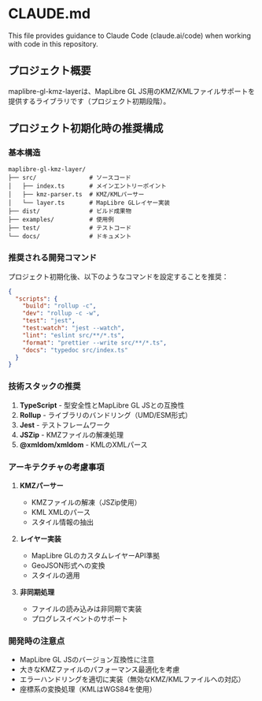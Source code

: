 # CLAUDE.md

This file provides guidance to Claude Code (claude.ai/code) when working with code in this repository.

## プロジェクト概要

maplibre-gl-kmz-layerは、MapLibre GL JS用のKMZ/KMLファイルサポートを提供するライブラリです（プロジェクト初期段階）。

## プロジェクト初期化時の推奨構成

### 基本構造
```
maplibre-gl-kmz-layer/
├── src/               # ソースコード
│   ├── index.ts       # メインエントリーポイント
│   ├── kmz-parser.ts  # KMZ/KMLパーサー
│   └── layer.ts       # MapLibre GLレイヤー実装
├── dist/              # ビルド成果物
├── examples/          # 使用例
├── test/              # テストコード
└── docs/              # ドキュメント
```

### 推奨される開発コマンド

プロジェクト初期化後、以下のようなコマンドを設定することを推奨：

```json
{
  "scripts": {
    "build": "rollup -c",
    "dev": "rollup -c -w",
    "test": "jest",
    "test:watch": "jest --watch",
    "lint": "eslint src/**/*.ts",
    "format": "prettier --write src/**/*.ts",
    "docs": "typedoc src/index.ts"
  }
}
```

### 技術スタックの推奨

1. **TypeScript** - 型安全性とMapLibre GL JSとの互換性
2. **Rollup** - ライブラリのバンドリング（UMD/ESM形式）
3. **Jest** - テストフレームワーク
4. **JSZip** - KMZファイルの解凍処理
5. **@xmldom/xmldom** - KMLのXMLパース

### アーキテクチャの考慮事項

1. **KMZパーサー**
   - KMZファイルの解凍（JSZip使用）
   - KML XMLのパース
   - スタイル情報の抽出

2. **レイヤー実装**
   - MapLibre GLのカスタムレイヤーAPI準拠
   - GeoJSON形式への変換
   - スタイルの適用

3. **非同期処理**
   - ファイルの読み込みは非同期で実装
   - プログレスイベントのサポート

### 開発時の注意点

- MapLibre GL JSのバージョン互換性に注意
- 大きなKMZファイルのパフォーマンス最適化を考慮
- エラーハンドリングを適切に実装（無効なKMZ/KMLファイルへの対応）
- 座標系の変換処理（KMLはWGS84を使用）